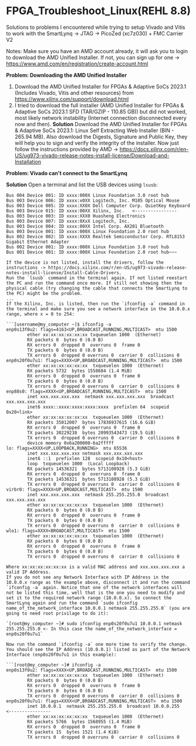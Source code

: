 # FPGA_Troubleshoot_Linux(REHL 8.8)
Solutions to problems I encountered while trying to setup Vivado and Vitis to work with the SmartLynq -> JTAG -> PicoZed (xc7z030) + FMC Carrier V2

Notes: Make sure you have an AMD account already, it will ask you to login to download the AMD Unified Installer. If not, you can sign up for one -> https://www.amd.com/en/registration/create-account.html

**Problem: Downloading the AMD Unified Installer**
1. Download the AMD Unified Installer for FPGAs & Adaptive SoCs 2023.1 (Includes Vivado, Vitis and other resources) from https://www.xilinx.com/support/download.html
2. I tried to download the full installer (AMD Unified Installer for FPGAs & Adaptive SoCs 2023.1 SFD (TAR/GZIP - 110.85 GB)) but did not worked, most likely network instability (Internet connection disconnected every now and then).
**Solution**
Download the AMD Unified Installer for FPGAs & Adaptive SoCs 2023.1: Linux Self Extracting Web Installer (BIN - 265.94 MB). Also download the Digests, Signature and Public Key, they will help you to sign and verify the integrity of the installer. Now just follow the instructions provided by AMD -> https://docs.xilinx.com/r/en-US/ug973-vivado-release-notes-install-license/Download-and-Installation

**Problem: Vivado can't connect to the SmartLynq**

**Solution**
Open a terminal and list the USB devices using `lsusb`:
   
~~~[username@my_computer~]$ lsusb
Bus 004 Device 001: ID xxxx:000X Linux Foundation 3.0 root hub
Bus 003 Device 006: ID xxxx:x0XX Logitech, Inc. M105 Optical Mouse
Bus 003 Device 005: ID xxxx:XX0X Dell Computer Corp. QuietKey Keyboard
Bus 003 Device 015: ID xxxx:00XX Xilinx, Inc.   <----------------
Bus 003 Device 003: ID xxxx:XXX0 Huasheng Electronics 
Bus 003 Device 007: ID xxxx:0XxX Logitech, Inc. 
Bus 003 Device 004: ID xxxx:00XX Intel Corp. AX201 Bluetooth
Bus 003 Device 001: ID xxxx:000X Linux Foundation 2.0 root hub
Bus 002 Device 002: ID xxxx:XXXX Realtek Semiconductor Corp. RTL8153 Gigabit Ethernet Adapter
Bus 002 Device 001: ID xxxx:000X Linux Foundation 3.0 root hub
Bus 001 Device 001: ID xxxx:000X Linux Foundation 2.0 root hub~~~

If the device is not listed, install the drivers, follow the instructions -> https://docs.xilinx.com/r/en-US/ug973-vivado-release-notes-install-license/Install-Cable-Drivers.
Run the `lsusb` command in the terminal again. If not listed reestart the PC and run the command once more. If still not showing then the physical cable (try changing the cable that connects the SmartLynq to the PC) might be the problem.
...
If the Xilinx, Inc. is listed, then run the `ifconfig -a` command in the terminal and make sure you see a network interface in the 10.0.0.x range, where x = 0 to 254:

```[username@my_computer ~]$ ifconfig -a
enp0s13f0u2: flags=4163<UP,BROADCAST,RUNNING,MULTICAST>  mtu 1500
        ether xx:xx:xx:xx:xx:xx txqueuelen 1000  (Ethernet)
        RX packets 0  bytes 0 (0.0 B)
        RX errors 0  dropped 0  overruns 0  frame 0
        TX packets 0  bytes 0 (0.0 B)
        TX errors 0  dropped 0 overruns 0  carrier 0  collisions 0
enp0s20f0u7u1: flags=XXXX<UP,BROADCAST,RUNNING,MULTICAST>  mtu 1500
        ether xx:xx:xx:xx:xx:xx  txqueuelen 1000  (Ethernet)
        RX packets 5732  bytes 1558684 (1.4 MiB)
        RX errors 0  dropped 0  overruns 0  frame 0
        TX packets 0  bytes 0 (0.0 B)
        TX errors 0  dropped 0 overruns 0  carrier 0  collisions 0
enp88s0: flags=XXXX<UP,BROADCAST,RUNNING,MULTICAST>  mtu 1500
        inet xxx.xxx.xxx.xxx  netmask xxx.xxx.xxx.xxx  broadcast xxx.xxx.xxx.xxx
        inet6 xxxx::xxxx:xxxx:xxxx:xxxx  prefixlen 64  scopeid 0x20<link>
        ether xx:xx:xx:xx:xx:xx  txqueuelen 1000  (Ethernet)
        RX packets 35012007  bytes 17836937615 (16.6 GiB)
        RX errors 0  dropped 0  overruns 0  frame 0
        TX packets 30229238  bytes 20993543473 (19.5 GiB)
        TX errors 0  dropped 0 overruns 0  carrier 0  collisions 0
        device memory 0x6a200000-6a2fffff  
lo: flags=XXXX<UP,LOOPBACK,RUNNING>  mtu 65536
        inet xxx.xxx.xxx.xxx netmask xxx.xxx.xxx.xxx
        inet6 ::1  prefixlen 128  scopeid 0x10<host>
        loop  txqueuelen 1000  (Local Loopback)
        RX packets 14536321  bytes 5713108928 (5.3 GiB)
        RX errors 0  dropped 0  overruns 0  frame 0
        TX packets 14536321  bytes 5713108928 (5.3 GiB)
        TX errors 0  dropped 0 overruns 0  carrier 0  collisions 0
virbr0: flags=XXXX<UP,BROADCAST,MULTICAST>  mtu 1500
        inet xxx.xxx.xxx.xxx  netmask 255.255.255.0  broadcast xxx.xxx.xxx.xxx
        ether xx:xx:xx:xx:xx:xx  txqueuelen 1000  (Ethernet)
        RX packets 0  bytes 0 (0.0 B)
        RX errors 0  dropped 0  overruns 0  frame 0
        TX packets 0  bytes 0 (0.0 B)
        TX errors 0  dropped 0 overruns 0  carrier 0  collisions 0
wlo1: flags=XXXX<BROADCAST,MULTICAST>  mtu 1500
        ether xx:xx:xx:xx:xx:xx  txqueuelen 1000  (Ethernet)
        RX packets 0  bytes 0 (0.0 B)
        RX errors 0  dropped 0  overruns 0  frame 0
        TX packets 0  bytes 0 (0.0 B)
        TX errors 0  dropped 0 overruns 0  carrier 0  collisions 0
        
Where xx:xx:xx:xx:xx:xx is a valid MAC address and xxx.xxx.xxx.xxx a valid IP Address.
If you do not see any Network Interface with IP Address in the 10.0.0.x range as the example above, disconnect it and run the command `ifconfig -a` again. Notice that one of the network interfaces will not be listed this time, well that is the one you need to modify and set it to the required network range (10.0.0.x). So connect the SmartLynq again and run the command `sudo ifconfig name_of_the_network_interface 10.0.0.1 netmask 255.255.255.0` (you are going to need root privilage to do it):

`[root@my_computer ~]# sudo ifconfig enp0s20f0u7u1 10.0.0.1 netmask 255.255.255.0 <- In this case the name_of_the_network_interface = enp0s20f0u7u1`

Now run the command `ifconfig -a` one more time to verify the change. You should see the IP Address (10.0.0.1) listed as part of the Network Interface (enp0s20f0u7u1 in this example):

```[root@my_computer ~]# ifconfig -a
enp0s13f0u2: flags=XXXX<UP,BROADCAST,RUNNING,MULTICAST>  mtu 1500
        ether xx:xx:xx:xx:xx:xx  txqueuelen 1000  (Ethernet)
        RX packets 0  bytes 0 (0.0 B)
        RX errors 0  dropped 0  overruns 0  frame 0
        TX packets 0  bytes 0 (0.0 B)
        TX errors 0  dropped 0 overruns 0  carrier 0  collisions 0
enp0s20f0u7u1: flags=XXXX<UP,BROADCAST,RUNNING,MULTICAST>  mtu 1500
        inet 10.0.0.1  netmask 255.255.255.0  broadcast 10.0.0.255   <----------------
        ether xx:xx:xx:xx:xx:xx  txqueuelen 1000  (Ethernet)
        RX packets 5766  bytes 1568955 (1.4 MiB)
        RX errors 0  dropped 0  overruns 0  frame 0
        TX packets 15  bytes 1521 (1.4 KiB)
        TX errors 0  dropped 0 overruns 0  carrier 0  collisions 0
